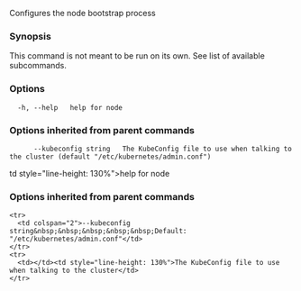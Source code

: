 
Configures the node bootstrap process

### Synopsis

This command is not meant to be run on its own. See list of available subcommands.

### Options

```
  -h, --help   help for node
```

### Options inherited from parent commands

```
      --kubeconfig string   The KubeConfig file to use when talking to the cluster (default "/etc/kubernetes/admin.conf")
```

td style="line-height: 130%">help for node</td>
    </tr>

  </tbody>
</table>



### Options inherited from parent commands

<table style="width: 100%;">
  <colgroup>
    <col span="1" style="width: 10px;" />
    <col span="1" />
  </colgroup>
  <tbody>

    <tr>
      <td colspan="2">--kubeconfig string&nbsp;&nbsp;&nbsp;&nbsp;&nbsp;Default: "/etc/kubernetes/admin.conf"</td>
    </tr>
    <tr>
      <td></td><td style="line-height: 130%">The KubeConfig file to use when talking to the cluster</td>
    </tr>

  </tbody>
</table>



